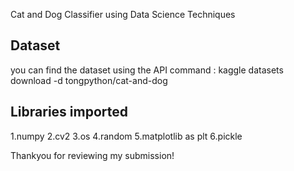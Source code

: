 Cat and Dog Classifier using Data Science Techniques

## Dataset
you can find the dataset using the API command : kaggle datasets download -d tongpython/cat-and-dog

## Libraries imported
1.numpy 
2.cv2
3.os
4.random
5.matplotlib as plt
6.pickle

Thankyou for reviewing my submission!
